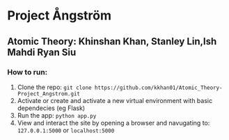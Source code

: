 # Project Ångström

## Atomic Theory: Khinshan Khan, Stanley Lin,Ish Mahdi Ryan Siu

### How to run:
1. Clone the repo: `git clone https://github.com/kkhan01/Atomic_Theory-Project_Angstrom.git`
2. Activate or create and activate a new virtual environment with basic dependecies (eg Flask)
3. Run the app: `python app.py`
4. View and interact the site by opening a browser and navugating to: `127.0.0.1:5000` or `localhost:5000`
